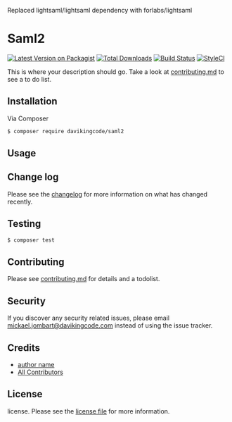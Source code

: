 Replaced lightsaml/lightsaml dependency with forlabs/lightsaml

# Saml2

[![Latest Version on Packagist][ico-version]][link-packagist]
[![Total Downloads][ico-downloads]][link-downloads]
[![Build Status][ico-travis]][link-travis]
[![StyleCI][ico-styleci]][link-styleci]

This is where your description should go. Take a look at [contributing.md](contributing.md) to see a to do list.

## Installation

Via Composer

``` bash
$ composer require davikingcode/saml2
```

## Usage

## Change log

Please see the [changelog](changelog.md) for more information on what has changed recently.

## Testing

``` bash
$ composer test
```

## Contributing

Please see [contributing.md](contributing.md) for details and a todolist.

## Security

If you discover any security related issues, please email mickael.jombart@davikingcode.com instead of using the issue tracker.

## Credits

- [author name][link-author]
- [All Contributors][link-contributors]

## License

license. Please see the [license file](license.md) for more information.

[ico-version]: https://img.shields.io/packagist/v/davikingcode/saml2.svg?style=flat-square
[ico-downloads]: https://img.shields.io/packagist/dt/davikingcode/saml2.svg?style=flat-square
[ico-travis]: https://img.shields.io/travis/davikingcode/saml2/master.svg?style=flat-square
[ico-styleci]: https://styleci.io/repos/12345678/shield

[link-packagist]: https://packagist.org/packages/davikingcode/saml2
[link-downloads]: https://packagist.org/packages/davikingcode/saml2
[link-travis]: https://travis-ci.org/davikingcode/saml2
[link-styleci]: https://styleci.io/repos/12345678
[link-author]: https://github.com/davikingcode
[link-contributors]: ../../contributors
